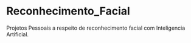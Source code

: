 # Reconhecimento_Facial
Projetos Pessoais a respeito de reconhecimento facial com Inteligencia Artificial.
